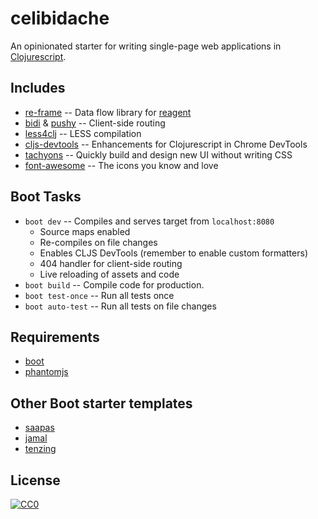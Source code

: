 # celibidache

An opinionated starter for writing single-page web applications in [Clojurescript](https://github.com/clojure/clojurescript).

## Includes

* [re-frame](https://github.com/Day8/re-frame) -- Data flow library for [reagent](https://github.com/reagent-project/reagent)
* [bidi](https://github.com/juxt/bidi) & [pushy](https://github.com/kibu-australia/pushy) -- Client-side routing
* [less4clj](https://github.com/Deraen/less4clj) -- LESS compilation
* [cljs-devtools](https://github.com/binaryage/cljs-devtools) -- Enhancements for Clojurescript in Chrome DevTools
* [tachyons](http://tachyons.io/) -- Quickly build and design new UI without writing CSS
* [font-awesome](http://fontawesome.io/) -- The icons you know and love

## Boot Tasks

* `boot dev` -- Compiles and serves target from `localhost:8080`
    * Source maps enabled
    * Re-compiles on file changes
    * Enables CLJS DevTools (remember to enable custom formatters)
    * 404 handler for client-side routing
    * Live reloading of assets and code
* `boot build` -- Compile code for production.
* `boot test-once` -- Run all tests once
* `boot auto-test` -- Run all tests on file changes

## Requirements

* [boot](https://github.com/boot-clj/boot#install)
* [phantomjs](http://phantomjs.org/download.html)

## Other Boot starter templates

* [saapas](https://github.com/Deraen/saapas)
* [jamal](https://github.com/pandeiro/jamal)
* [tenzing](https://github.com/martinklepsch/tenzing)

## License

<p xmlns:dct="http://purl.org/dc/terms/" xmlns:vcard="http://www.w3.org/2001/vcard-rdf/3.0#">
  <a rel="license"
     href="http://creativecommons.org/publicdomain/zero/1.0/">
    <img src="http://i.creativecommons.org/p/zero/1.0/88x31.png" style="border-style: none;" alt="CC0" />
  </a>
</p>

